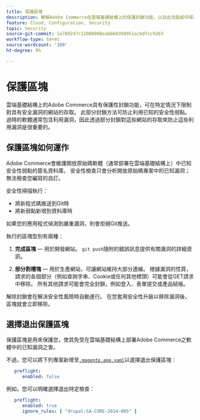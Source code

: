 ```yaml
---
title: 保護區塊
description: 瞭解Adobe Commerce在雲端基礎結構上的保護封鎖功能，以及此功能如何保護您的網站免受已知安全漏洞的攻擊。
feature: Cloud, Configuration, Security
topic: Security
source-git-commit: 1e789247c12009908eabb6039d951acbdfcc9263
workflow-type: tm+mt
source-wordcount: '309'
ht-degree: 0%

---
```


# 保護區塊

雲端基礎結構上的Adobe Commerce具有保護性封鎖功能，可在特定情況下限制對具有安全漏洞的網站的存取。 此部分封鎖方法可防止利用已知的安全性弱點。 過時的軟體通常包含利用漏洞，因此透過部分封鎖對這些網站的存取來防止這些利用漏洞是很重要的。

## 保護區塊如何運作

Adobe Commerce會維護開放原始碼軟體（通常部署在雲端基礎結構上）中已知安全性弱點的簽名資料庫。 安全性檢查只會分析開放原始碼專案中的已知漏洞；無法檢查您編寫的自訂。

安全性掃描執行：

- 將新程式碼推送到Git時
- 將新弱點新增到資料庫時

如果您的應用程式偵測到嚴重漏洞，則會拒絕Git推送。

執行的區塊型別有兩種：

1. **完成區塊** — 用於開發網站。 `git push`隨附的錯誤訊息提供有關漏洞的詳細資訊。

1. **部分割槽塊** — 用於生產網站，可讓網站維持大部分連線。 根據漏洞的性質，請求的各個部分（例如查詢字串、Cookie或任何其他標頭）可能會從GET請求中移除。 所有其他請求可能會完全封鎖，例如登入、表單提交或產品結帳。

解除封鎖會在解決安全性風險時自動進行。 在您套用安全性升級以移除漏洞後，區塊就會立即移除。

## 選擇退出保護區塊

保護區塊是用來保護您，使其免受在雲端基礎結構上部署Adobe Commerce之軟體中的已知漏洞之害。

不過，您可以將下列專案新增至[`.magento.app.yaml`](../application/configure-app-yaml.md)以選擇退出保護區塊：

```yaml
   preflight:
      enabled: false
```

例如，您可以明確選擇退出特定檢查：

```yaml
   preflight:
      enabled: true
      ignore_rules: [ "drupal:SA-CORE-2014-005" ]
```
